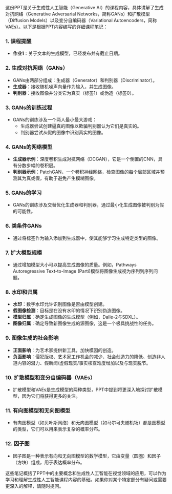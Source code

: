 这份PPT是关于生成性人工智能（Generative AI）的课程内容，具体讲解了生成对抗网络（Generative Adversarial Networks，简称GANs）和扩散模型（Diffusion Models）以及变分自编码器（Variational Autoencoders，简称VAEs）。以下是根据PPT内容编写的详细课程笔记：

### 1. 课程提醒
- **作业1**：关于文本的生成模型，已经发布并有截止日期。

### 2. 生成对抗网络（GANs）
- GANs由两部分组成：生成器（Generator）和判别器（Discriminator）。
- **生成器**：接收随机噪声向量作为输入，并生成图像。
- **判别器**：接收图像并分类它为真实（标签1）或伪造（标签0）。

### 3. GANs的训练过程
- GANs的训练涉及一个两人最小最大游戏：
  - 生成器尝试创建逼真的图像以欺骗判别器认为它们是真实的。
  - 判别器尝试从假的图像中识别真实的图像。

### 4. GANs的网络模型
- **生成器示例**：深度卷积生成对抗网络（DCGAN），它是一个倒置的CNN，具有分数步幅的卷积层。
- **判别器示例**：PatchGAN，一个卷积神经网络，检查图像的每个局部区域并预测其为真或假，有助于避免产生模糊图像。

### 5. GANs的学习
- GANs的训练涉及交替优化生成器和判别器，通过最小化生成图像被判别为假的可能性。

### 6. 类条件GANs
- 通过将标签作为输入添加到生成器中，使其能够学习生成特定类型的图像。

### 7. 扩大模型规模
- 通过增加模型大小可以提高生成图像的质量。例如，Pathways Autoregressive Text-to-Image (Parti)模型将图像生成视为序列到序列问题。

### 8. 水印和归属
- **水印**：数字水印允许识别图像是否由模型创建。
- **假图像检测**：目标是在没有水印的情况下识别伪造图像。
- **模型归属**：确定生成图像的生成模型（例如，Dalle-2与SDXL）。
- **图像归属**：确定导致新图像生成的源图像，这是一个极具挑战性的任务。

### 9. 图像生成的社会影响
- **正面影响**：为艺术家提供新工具，加快模因的创造。
- **负面影响**：侵犯版权、艺术家工作机会的减少、社会创造力的降低、创造非人道内容的潜力、假新闻/虚假现实/事实核查难度增加以及与现实脱节。

### 10. 扩散模型和变分自编码器（VAEs）
- 扩散模型和VAEs是生成模型的两种类型，PPT中提到将更深入地探讨扩散模型，因为它们将获得更多的关注。

### 11. 有向图模型和无向图模型
- 有向图模型（如贝叶斯网络）和无向图模型（如马尔可夫随机场）都是图模型的类型，它们可以用来表示复杂的概率分布。

### 12. 因子图
- 因子图是一种表示有向和无向图模型的数学模型，它由变量（圆圈）和因子（方块）组成，用于表达概率分布。

这些笔记概括了PPT中的主要概念和生成性人工智能在视觉领域的应用，可以作为学习和理解生成性人工智能课程内容的基础。如果你对某个特定部分有疑问或需要更深入的解释，请随时提问。